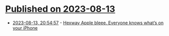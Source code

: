 # [Published on 2023-08-13](index.md)

* [2023-08-13, 20:54:57](https://lobste.rs/s/ddm5t3/hexway_apple_bleee_everyone_knows_what_s) - [Hexway Apple bleee. Everyone knows what’s on your iPhone](https://hexway.io/research/apple-bleee/)
